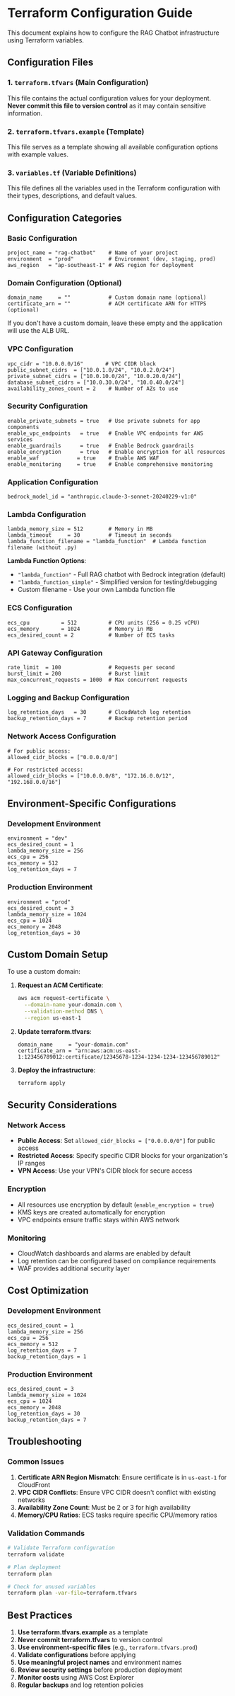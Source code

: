 # Terraform Configuration Guide

This document explains how to configure the RAG Chatbot infrastructure using Terraform variables.

## Configuration Files

### 1. `terraform.tfvars` (Main Configuration)
This file contains the actual configuration values for your deployment. **Never commit this file to version control** as it may contain sensitive information.

### 2. `terraform.tfvars.example` (Template)
This file serves as a template showing all available configuration options with example values.

### 3. `variables.tf` (Variable Definitions)
This file defines all the variables used in the Terraform configuration with their types, descriptions, and default values.

## Configuration Categories

### Basic Configuration
```hcl
project_name = "rag-chatbot"    # Name of your project
environment  = "prod"           # Environment (dev, staging, prod)
aws_region   = "ap-southeast-1" # AWS region for deployment
```

### Domain Configuration (Optional)
```hcl
domain_name     = ""            # Custom domain name (optional)
certificate_arn = ""            # ACM certificate ARN for HTTPS (optional)
```
If you don't have a custom domain, leave these empty and the application will use the ALB URL.

### VPC Configuration
```hcl
vpc_cidr = "10.0.0.0/16"       # VPC CIDR block
public_subnet_cidrs  = ["10.0.1.0/24", "10.0.2.0/24"]
private_subnet_cidrs = ["10.0.10.0/24", "10.0.20.0/24"]
database_subnet_cidrs = ["10.0.30.0/24", "10.0.40.0/24"]
availability_zones_count = 2    # Number of AZs to use
```

### Security Configuration
```hcl
enable_private_subnets = true   # Use private subnets for app components
enable_vpc_endpoints   = true   # Enable VPC endpoints for AWS services
enable_guardrails      = true   # Enable Bedrock guardrails
enable_encryption      = true   # Enable encryption for all resources
enable_waf            = true    # Enable AWS WAF
enable_monitoring     = true    # Enable comprehensive monitoring
```

### Application Configuration
```hcl
bedrock_model_id = "anthropic.claude-3-sonnet-20240229-v1:0"
```

### Lambda Configuration
```hcl
lambda_memory_size = 512        # Memory in MB
lambda_timeout     = 30         # Timeout in seconds
lambda_function_filename = "lambda_function"  # Lambda function filename (without .py)
```

**Lambda Function Options**:
- `"lambda_function"` - Full RAG chatbot with Bedrock integration (default)
- `"lambda_function_simple"` - Simplified version for testing/debugging
- Custom filename - Use your own Lambda function file

### ECS Configuration
```hcl
ecs_cpu          = 512          # CPU units (256 = 0.25 vCPU)
ecs_memory       = 1024         # Memory in MB
ecs_desired_count = 2           # Number of ECS tasks
```

### API Gateway Configuration
```hcl
rate_limit  = 100               # Requests per second
burst_limit = 200               # Burst limit
max_concurrent_requests = 1000  # Max concurrent requests
```

### Logging and Backup Configuration
```hcl
log_retention_days   = 30       # CloudWatch log retention
backup_retention_days = 7       # Backup retention period
```

### Network Access Configuration
```hcl
# For public access:
allowed_cidr_blocks = ["0.0.0.0/0"]

# For restricted access:
allowed_cidr_blocks = ["10.0.0.0/8", "172.16.0.0/12", "192.168.0.0/16"]
```

## Environment-Specific Configurations

### Development Environment
```hcl
environment = "dev"
ecs_desired_count = 1
lambda_memory_size = 256
ecs_cpu = 256
ecs_memory = 512
log_retention_days = 7
```

### Production Environment
```hcl
environment = "prod"
ecs_desired_count = 3
lambda_memory_size = 1024
ecs_cpu = 1024
ecs_memory = 2048
log_retention_days = 30
```

## Custom Domain Setup

To use a custom domain:

1. **Request an ACM Certificate**:
   ```bash
   aws acm request-certificate \
     --domain-name your-domain.com \
     --validation-method DNS \
     --region us-east-1
   ```

2. **Update terraform.tfvars**:
   ```hcl
   domain_name     = "your-domain.com"
   certificate_arn = "arn:aws:acm:us-east-1:123456789012:certificate/12345678-1234-1234-1234-123456789012"
   ```

3. **Deploy the infrastructure**:
   ```bash
   terraform apply
   ```

## Security Considerations

### Network Access
- **Public Access**: Set `allowed_cidr_blocks = ["0.0.0.0/0"]` for public access
- **Restricted Access**: Specify specific CIDR blocks for your organization's IP ranges
- **VPN Access**: Use your VPN's CIDR block for secure access

### Encryption
- All resources use encryption by default (`enable_encryption = true`)
- KMS keys are created automatically for encryption
- VPC endpoints ensure traffic stays within AWS network

### Monitoring
- CloudWatch dashboards and alarms are enabled by default
- Log retention can be configured based on compliance requirements
- WAF provides additional security layer

## Cost Optimization

### Development Environment
```hcl
ecs_desired_count = 1
lambda_memory_size = 256
ecs_cpu = 256
ecs_memory = 512
log_retention_days = 7
backup_retention_days = 1
```

### Production Environment
```hcl
ecs_desired_count = 3
lambda_memory_size = 1024
ecs_cpu = 1024
ecs_memory = 2048
log_retention_days = 30
backup_retention_days = 7
```

## Troubleshooting

### Common Issues

1. **Certificate ARN Region Mismatch**: Ensure certificate is in `us-east-1` for CloudFront
2. **VPC CIDR Conflicts**: Ensure VPC CIDR doesn't conflict with existing networks
3. **Availability Zone Count**: Must be 2 or 3 for high availability
4. **Memory/CPU Ratios**: ECS tasks require specific CPU/memory ratios

### Validation Commands

```bash
# Validate Terraform configuration
terraform validate

# Plan deployment
terraform plan

# Check for unused variables
terraform plan -var-file=terraform.tfvars
```

## Best Practices

1. **Use terraform.tfvars.example** as a template
2. **Never commit terraform.tfvars** to version control
3. **Use environment-specific files** (e.g., `terraform.tfvars.prod`)
4. **Validate configurations** before applying
5. **Use meaningful project names** and environment names
6. **Review security settings** before production deployment
7. **Monitor costs** using AWS Cost Explorer
8. **Regular backups** and log retention policies
